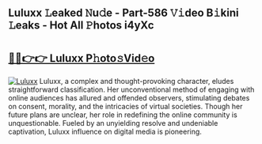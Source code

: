 ## Luluxx 𝙻eaked 𝙽u𝚍e - Part-586 𝚅𝚒deo B𝚒kini 𝙻eaks - Hot All 𝙿hotos i4yXc

# <h2><a href="http://ld1som.urlbe.top/?page=Luluxx">🔗🔗👉👉 Luluxx P𝚑oto𝚜Vid𝚎o</a></h2>

[![Luluxx](https://i.imgur.com/eBuTRDB.gif)](http://ld1som.urlbe.top/?page=Luluxx)
Luluxx, a complex and thought-provoking character, eludes straightforward classification. Her unconventional method of engaging with online audiences has allured and offended observers, stimulating debates on consent, morality, and the intricacies of virtual societies. Though her future plans are unclear, her role in redefining the online community is unquestionable. Fueled by an unyielding resolve and undeniable captivation, Luluxx influence on digital media is pioneering.
